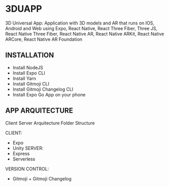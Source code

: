# 3DUAPP
3D Universal App: 
Application with 3D models and AR that runs on IOS, Android and Web using Expo, React Native, React Three Fiber, Three JS, React Native Three Fiber, React Native AR, React Native ARKit, React Native ARCore, React Native AR Foundation

## INSTALLATION
- Install NodeJS
- Install Expo CLI
- Install Yarn
- Install Gitmoji CLI
- Install Gitmoji Changelog CLI
- Install Expo Go App on your phone


## APP ARQUITECTURE

Client Server Arquitecture Folder Structure

CLIENT: 
- Expo
- Unity
SERVER: 
- Express
- Serverless

VERSION CONTROL: 
- Gitmoji + Gitmoji Changelog



